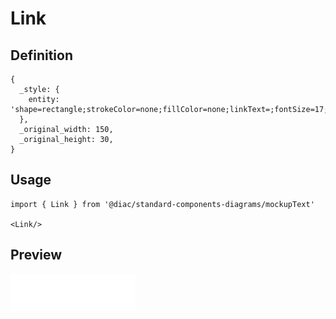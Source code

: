 # Link

## Definition

```
{
  _style: { 
    entity: 'shape=rectangle;strokeColor=none;fillColor=none;linkText=;fontSize=17;fontColor=#0000ff;fontStyle=4;html=1;align=center;',
  },
  _original_width: 150,
  _original_height: 30,
}
```

## Usage

```
import { Link } from '@diac/standard-components-diagrams/mockupText'

<Link/>
```

## Preview

<img src="./link.png" width="200"/>
